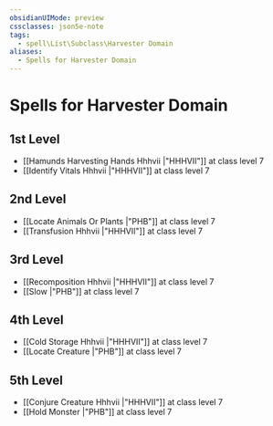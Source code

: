 ```yaml
---
obsidianUIMode: preview
cssclasses: json5e-note
tags:
  - spell\List\Subclass\Harvester Domain
aliases:
  - Spells for Harvester Domain
---
```

# Spells for Harvester Domain

## 1st Level

- [[Hamunds Harvesting Hands Hhhvii \|"HHHVII"]] at class level 7
- [[Identify Vitals Hhhvii \|"HHHVII"]] at class level 7

## 2nd Level

- [[Locate Animals Or Plants \|"PHB"]] at class level 7
- [[Transfusion Hhhvii \|"HHHVII"]] at class level 7

## 3rd Level

- [[Recomposition Hhhvii \|"HHHVII"]] at class level 7
- [[Slow \|"PHB"]] at class level 7

## 4th Level

- [[Cold Storage Hhhvii \|"HHHVII"]] at class level 7
- [[Locate Creature \|"PHB"]] at class level 7

## 5th Level

- [[Conjure Creature Hhhvii \|"HHHVII"]] at class level 7
- [[Hold Monster \|"PHB"]] at class level 7
